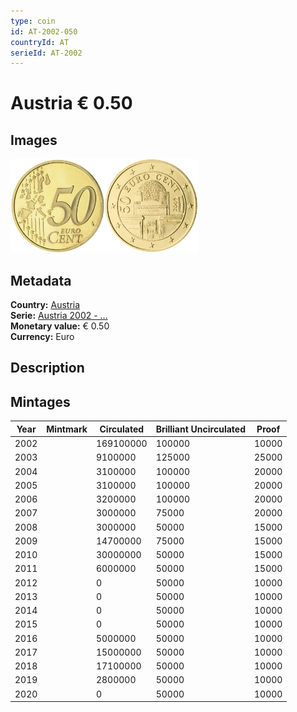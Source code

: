 ```yaml
---
type: coin
id: AT-2002-050
countryId: AT
serieId: AT-2002
---
```


# Austria € 0.50

## Images

<img src="../../../Images/common-2002-050.png" height="150" alt="Front image"><img src="Images/austria-2002-050.png" height="150" alt="Back image">

## Metadata

**Country:** [Austria](../index.md)\
**Serie:** [Austria 2002 - ...](index.md)\
**Monetary value:** € 0.50\
**Currency:** Euro

## Description


## Mintages

| Year | Mintmark | Circulated | Brilliant Uncirculated | Proof |
| ---- | -------- | ---------- | ---------------------- | ----- |
| 2002 |  | 169100000| 100000 | 10000 |
| 2003 |  | 9100000| 125000 | 25000 |
| 2004 |  | 3100000| 100000 | 20000 |
| 2005 |  | 3100000| 100000 | 20000 |
| 2006 |  | 3200000| 100000 | 20000 |
| 2007 |  | 3000000| 75000 | 20000 |
| 2008 |  | 3000000| 50000 | 15000 |
| 2009 |  | 14700000| 75000 | 15000 |
| 2010 |  | 30000000| 50000 | 15000 |
| 2011 |  | 6000000| 50000 | 15000 |
| 2012 |  | 0| 50000 | 10000 |
| 2013 |  | 0| 50000 | 10000 |
| 2014 |  | 0| 50000 | 10000 |
| 2015 |  | 0| 50000 | 10000 |
| 2016 |  | 5000000| 50000 | 10000 |
| 2017 |  | 15000000| 50000 | 10000 |
| 2018 |  | 17100000| 50000 | 10000 |
| 2019 |  | 2800000| 50000 | 10000 |
| 2020 |  | 0| 50000 | 10000 |
